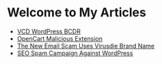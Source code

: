 # Welcome to My Articles

- [VCD WordPress BCDR](https://virusdie.com/blog/vcd-wordpress-bcdr/#disqus_thread)
- [OpenCart Malicious Extension](https://virusdie.com/blog/opencart-malicious-extension/)
- [The New Email Scam Uses Virusdie Brand Name](https://virusdie.com/blog/the-new-email-scam-uses-virusdie-brand-name/)
- [SEO Spam Campaign Against WordPress](https://virusdie.com/blog/seo-spam-campaign-against-wordpress/)
